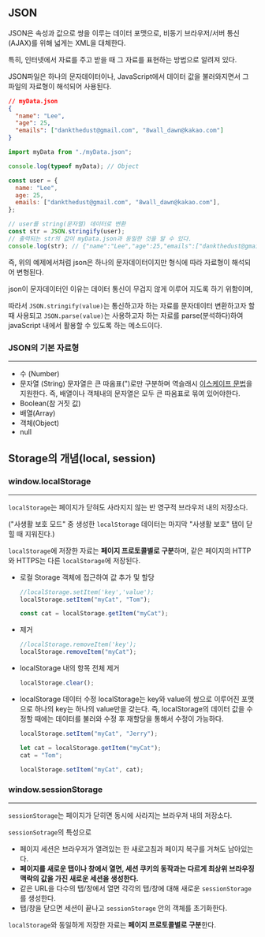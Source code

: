 ## JSON

JSON은 속성과 값으로 쌍을 이루는 데이터 포맷으로, 비동기 브라우저/서버 통신(AJAX)를 위해 넓게는 XML을 대체한다.

특히, 인터넷에서 자료를 주고 받을 때 그 자료를 표현하는 방법으로 알려져 있다.

JSON파일은 하나의 문자데이터이나, JavaScript에서 데이터 값을 불러와지면서 그 파일의 자료형이 해석되어 사용된다.

```json
// myData.json
{
  "name": "Lee",
  "age": 25,
  "emails": ["dankthedust@gmail.com", "8wall_dawn@kakao.com"]
}
```

```jsx
import myData from "./myData.json";

console.log(typeof myData); // Object

const user = {
  name: "Lee",
  age: 25,
  emails: ["dankthedust@gmail.com", "8wall_dawn@kakao.com"],
};

// user를 string(문자열) 데이터로 변환
const str = JSON.stringify(user);
// 출력되는 str의 값이 myData.json과 동일한 것을 알 수 있다.
console.log(str); // {"name":"Lee","age":25,"emails":["dankthedust@gmail.com","8wall_dawn@kakao.com"]}
```

즉, 위의 예제에서처럼 json은 하나의 문자데이터이지만 형식에 따라 자료형이 해석되어 변형된다.

json이 문자데이터인 이유는 데이터 통신이 무겁지 않게 이루어 지도록 하기 위함이며,

따라서 `JSON.stringify(value)`는 통신하고자 하는 자료를 문자데이터 변환하고자 할 때 사용되고 `JSON.parse(value)`는 사용하고자 하는 자료를 parse(분석하다)하여 javaScript 내에서 활용할 수 있도록 하는 메소드이다.

### JSON의 기본 자료형

---

- 수 (Number)
- 문자열 (String) 문자열은 큰 따옴표(")로만 구분하며 역슬래시 [이스케이프 문법](https://ko.wikipedia.org/wiki/%EC%9D%B4%EC%8A%A4%EC%BC%80%EC%9D%B4%ED%94%84_%EB%AC%B8%EC%9E%90)을 지원한다.
  즉, 배열이나 객체내의 문자열은 모두 큰 따옴표로 묶여 있어야한다.
- Boolean(참 거짓 값)
- 배열(Array)
- 객체(Object)
- null

## Storage의 개념(local, session)

### window.localStorage

---

`localStorage`는 페이지가 닫혀도 사라지지 않는 반 영구적 브라우저 내의 저장소다.

("사생활 보호 모드" 중 생성한 `localStorage` 데이터는 마지막 "사생활 보호" 탭이 닫힐 때 지워진다.)

`localStorage`에 저장한 자료는 **페이지 프로토콜별로 구분**하며, 같은 페이지의 HTTP와 HTTPS는 다른 `localStorage`에 저장된다.

- 로컬 Storage 객체에 접근하여 값 추가 및 할당

  ```jsx
  //localStorage.setItem('key','value');
  localStorage.setItem("myCat", "Tom");

  const cat = localStorage.getItem("myCat");
  ```

- 제거
  ```jsx
  //localStorage.removeItem('key');
  localStorage.removeItem("myCat");
  ```
- localStorage 내의 항목 전체 제거
  ```jsx
  localStorage.clear();
  ```
- localStorage 데이터 수정
  localStorage는 key와 value의 쌍으로 이루어진 포맷으로 하나의 key는 하나의 value만을 갖는다.
  즉, localStorage의 데이터 값을 수정할 때에는 데이터를 불러와 수정 후 재할당을 통해서 수정이 가능하다.

  ```jsx
  localStorage.setItem("myCat", "Jerry");

  let cat = localStorage.getItem("myCat");
  cat = "Tom";

  localStorage.setItem("myCat", cat);
  ```

### window.sessionStorage

---

`sessionStorage`는 페이지가 닫히면 동시에 사라지는 브라우저 내의 저장소다.

`sessionSotrage`의 특성으로

- 페이지 세션은 브라우저가 열려있는 한 새로고침과 페이지 복구를 거쳐도 남아있는다.
- **페이지를 새로운 탭이나 창에서 열면, 세션 쿠키의 동작과는 다르게 최상위 브라우징 맥락의 값을 가진 새로운 세션을 생성한다.**
- 같은 URL을 다수의 탭/창에서 열면 각각의 탭/창에 대해 새로운 `sessionStorage`를 생성한다.
- 탭/창을 닫으면 세션이 끝나고 `sessionStorage` 안의 객체를 초기화한다.

`localStorage`와 동일하게 저장한 자료는 **페이지 프로토콜별로 구분**한다.
